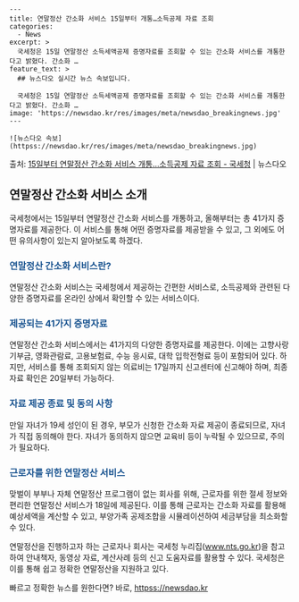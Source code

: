     ---
    title: 연말정산 간소화 서비스 15일부터 개통…소득공제 자료 조회
    categories:
      - News
    excerpt: >
      국세청은 15일 연말정산 소득세액공제 증명자료를 조회할 수 있는 간소화 서비스를 개통한다고 밝혔다. 간소화 …
    feature_text: >
      ## 뉴스다오 실시간 뉴스 속보입니다.
    
      국세청은 15일 연말정산 소득세액공제 증명자료를 조회할 수 있는 간소화 서비스를 개통한다고 밝혔다. 간소화 …
    image: 'https://newsdao.kr/res/images/meta/newsdao_breakingnews.jpg'
    ---
    
    ![뉴스다오 속보](httpss://newsdao.kr/res/images/meta/newsdao_breakingnews.jpg)

<p>출처: <a href="httpss://newsdao.kr/2989" rel="dofollow">15일부터 연말정산 간소화 서비스 개통…소득공제 자료 조회 - 국세청</a> | 뉴스다오</p>

<h2 data-ke-size="size26">연말정산 간소화 서비스 소개</h2>
국세청에서는 15일부터 연말정산 간소화 서비스를 개통하고, 올해부터는 총 41가지 증명자료를 제공한다. 이 서비스를 통해 어떤 증명자료를 제공받을 수 있고, 그 외에도 어떤 유의사항이 있는지 알아보도록 하겠다.

<h3><b><span style="color: #1a5490;">연말정산 간소화 서비스란?</span></b></h3>
연말정산 간소화 서비스는 국세청에서 제공하는 간편한 서비스로, 소득공제와 관련된 다양한 증명자료를 온라인 상에서 확인할 수 있는 서비스이다.

<h3><b><span style="color: #1a5490;">제공되는 41가지 증명자료</span></b></h3>
연말정산 간소화 서비스에서는 41가지의 다양한 증명자료를 제공한다. 이에는 고향사랑기부금, 영화관람료, 고용보험료, 수능 응시료, 대학 입학전형료 등이 포함되어 있다. 하지만, 서비스를 통해 조회되지 않는 의료비는 17일까지 신고센터에 신고해야 하며, 최종 자료 확인은 20일부터 가능하다.

<h3><b><span style="color: #1a5490;">자료 제공 종료 및 동의 사항</span></b></h3>
만일 자녀가 19세 성인이 된 경우, 부모가 신청한 간소화 자료 제공이 종료되므로, 자녀가 직접 동의해야 한다. 자녀가 동의하지 않으면 교육비 등이 누락될 수 있으므로, 주의가 필요하다.

<h3><b><span style="color: #1a5490;">근로자를 위한 연말정산 서비스</span></b></h3>
맞벌이 부부나 자체 연말정산 프로그램이 없는 회사를 위해, 근로자를 위한 절세 정보와 편리한 연말정산 서비스가 18일에 제공된다. 이를 통해 근로자는 간소화 자료를 활용해 예상세액을 계산할 수 있고, 부양가족 공제조합을 시뮬레이션하여 세금부담을 최소화할 수 있다.

연말정산을 진행하고자 하는 근로자나 회사는 국세청 누리집(www.nts.go.kr)을 참고하여 안내책자, 동영상 자료, 계산사례 등의 신고 도움자료를 활용할 수 있다. 국세청은 이를 통해 쉽고 정확한 연말정산을 지원하고 있다. 

빠르고 정확한 뉴스를 원한다면? 바로, <a href="httpss://newsdao.kr" rel="dofollow">httpss://newsdao.kr</a>


    